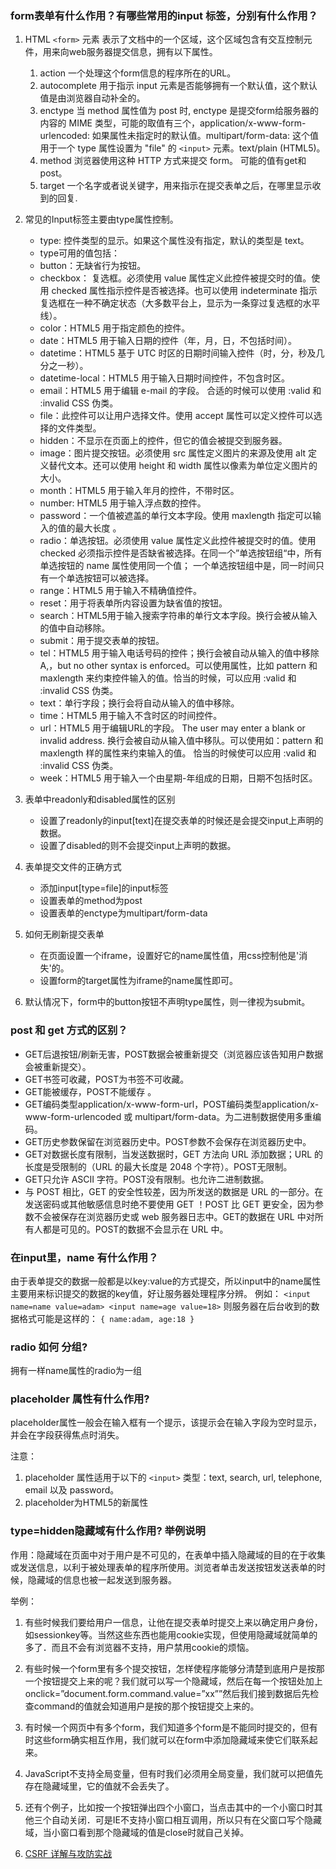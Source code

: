 ### form表单有什么作用？有哪些常用的input 标签，分别有什么作用？

1.  HTML `<form>` 元素 表示了文档中的一个区域，这个区域包含有交互控制元件，用来向web服务器提交信息，拥有以下属性。
    1. action 一个处理这个form信息的程序所在的URL。
    2. autocomplete 用于指示 input 元素是否能够拥有一个默认值，这个默认值是由浏览器自动补全的。
    3. enctype 当 method 属性值为 post 时, enctype 是提交form给服务器的内容的 MIME 类型，可能的取值有三个，application/x-www-form-urlencoded: 如果属性未指定时的默认值。multipart/form-data: 这个值用于一个 type 属性设置为 "file" 的 `<input>` 元素。text/plain (HTML5)。
    4. method 浏览器使用这种 HTTP 方式来提交 form。 可能的值有get和post。
    5. target 一个名字或者说关键字，用来指示在提交表单之后，在哪里显示收到的回复.
2.  常见的Input标签主要由type属性控制。
    - type: 控件类型的显示。如果这个属性没有指定，默认的类型是 text。
    - type可用的值包括：
    - button：无缺省行为按钮。
    - checkbox： 复选框。必须使用 value 属性定义此控件被提交时的值。使用 checked 属性指示控件是否被选择。也可以使用 indeterminate 指示复选框在一种不确定状态（大多数平台上，显示为一条穿过复选框的水平线）。
    - color：HTML5 用于指定颜色的控件。
    - date：HTML5 用于输入日期的控件（年，月，日，不包括时间）。
    - datetime：HTML5 基于 UTC 时区的日期时间输入控件（时，分，秒及几分之一秒）。
    - datetime-local：HTML5 用于输入日期时间控件，不包含时区。
    - email：HTML5 用于编辑 e-mail 的字段。 合适的时候可以使用 :valid 和 :invalid CSS 伪类。
    - file：此控件可以让用户选择文件。使用 accept 属性可以定义控件可以选择的文件类型。
    - hidden：不显示在页面上的控件，但它的值会被提交到服务器。
    - image：图片提交按钮。必须使用 src 属性定义图片的来源及使用 alt 定义替代文本。还可以使用 height 和 width 属性以像素为单位定义图片的大小。
    - month：HTML5 用于输入年月的控件，不带时区。
    - number: HTML5 用于输入浮点数的控件。
    - password：一个值被遮盖的单行文本字段。使用 maxlength 指定可以输入的值的最大长度 。
    - radio：单选按钮。必须使用 value 属性定义此控件被提交时的值。使用checked 必须指示控件是否缺省被选择。在同一个”单选按钮组“中，所有单选按钮的 name 属性使用同一个值； 一个单选按钮组中是，同一时间只有一个单选按钮可以被选择。
    - range：HTML5 用于输入不精确值控件。
    - reset：用于将表单所内容设置为缺省值的按钮。
    - search：HTML5用于输入搜索字符串的单行文本字段。换行会被从输入的值中自动移除。
    - submit：用于提交表单的按钮。
    - tel：HTML5 用于输入电话号码的控件；换行会被自动从输入的值中移除A,，but no other syntax is enforced。可以使用属性，比如 pattern 和 maxlength 来约束控件输入的值。恰当的时候，可以应用 :valid 和 :invalid CSS 伪类。
    - text：单行字段；换行会将自动从输入的值中移除。
    - time：HTML5 用于输入不含时区的时间控件。
    - url：HTML5 用于编辑URL的字段。 The user may enter a blank or invalid address. 换行会被自动从输入值中移队。可以使用如：pattern 和 maxlength 样的属性来约束输入的值。 恰当的时候使可以应用 :valid 和 :invalid CSS 伪类。
    - week：HTML5 用于输入一个由星期-年组成的日期，日期不包括时区。

3.  表单中readonly和disabled属性的区别
    - 设置了readonly的input[text]在提交表单的时候还是会提交input上声明的数据。
    - 设置了disabled的则不会提交input上声明的数据。

4.  表单提交文件的正确方式

    *   添加input[type=file]的input标签
    *   设置表单的method为post
    *   设置表单的enctype为multipart/form-data
5.  如何无刷新提交表单

    *   在页面设置一个iframe，设置好它的name属性值，用css控制他是'消失'的。
    *   设置form的target属性为iframe的name属性即可。
6.  默认情况下，form中的button按钮不声明type属性，则一律视为submit。

### post 和 get 方式的区别？

*   GET后退按钮/刷新无害，POST数据会被重新提交（浏览器应该告知用户数据会被重新提交）。
*   GET书签可收藏，POST为书签不可收藏。
*   GET能被缓存，POST不能缓存 。
*   GET编码类型application/x-www-form-url，POST编码类型application/x-www-form-urlencoded 或 multipart/form-data。为二进制数据使用多重编码。
*   GET历史参数保留在浏览器历史中。POST参数不会保存在浏览器历史中。
*   GET对数据长度有限制，当发送数据时，GET 方法向 URL 添加数据；URL 的长度是受限制的（URL 的最大长度是 2048 个字符）。POST无限制。
*   GET只允许 ASCII 字符。POST没有限制。也允许二进制数据。
*   与 POST 相比，GET 的安全性较差，因为所发送的数据是 URL 的一部分。在发送密码或其他敏感信息时绝不要使用 GET ！POST 比 GET 更安全，因为参数不会被保存在浏览器历史或 web 服务器日志中。GET的数据在 URL 中对所有人都是可见的。POST的数据不会显示在 URL 中。

### 在input里，name 有什么作用？

由于表单提交的数据一般都是以key:value的方式提交，所以input中的name属性主要用来标识提交的数据的key值，好让服务器处理程序分辨。
例如：
`
<input name=name value=adam>
<input name=age value=18>
`
则服务器在后台收到的数据格式可能是这样的：
`
{
name:adam,
age:18
}
`

### radio 如何 分组?

拥有一样name属性的radio为一组

### placeholder 属性有什么作用?

placeholder属性一般会在输入框有一个提示，该提示会在输入字段为空时显示，并会在字段获得焦点时消失。

注意：

1.  placeholder 属性适用于以下的 `<input>` 类型：text, search, url, telephone, email 以及 password。
2.  placeholder为HTML5的新属性

### type=hidden隐藏域有什么作用? 举例说明

作用：隐藏域在页面中对于用户是不可见的，在表单中插入隐藏域的目的在于收集或发送信息，以利于被处理表单的程序所使用。浏览者单击发送按钮发送表单的时候，隐藏域的信息也被一起发送到服务器。

举例：

1.  有些时候我们要给用户一信息，让他在提交表单时提交上来以确定用户身份，如sessionkey等。当然这些东西也能用cookie实现，但使用隐藏域就简单的多了．而且不会有浏览器不支持，用户禁用cookie的烦恼。

2.  有些时候一个form里有多个提交按钮，怎样使程序能够分清楚到底用户是按那一个按钮提交上来的呢？我们就可以写一个隐藏域，然后在每一个按钮处加上onclick=”document.form.command.value=”xx””然后我们接到数据后先检查command的值就会知道用户是按的那个按钮提交上来的。

3.  有时候一个网页中有多个form，我们知道多个form是不能同时提交的，但有时这些form确实相互作用，我们就可以在form中添加隐藏域来使它们联系起来。

4.  JavaScript不支持全局变量，但有时我们必须用全局变量，我们就可以把值先存在隐藏域里，它的值就不会丢失了。

5.  还有个例子，比如按一个按钮弹出四个小窗口，当点击其中的一个小窗口时其他三个自动关闭．可是IE不支持小窗口相互调用，所以只有在父窗口写个隐藏域，当小窗口看到那个隐藏域的值是close时就自己关掉。

6.  [CSRF 详解与攻防实战](http://www.tuicool.com/articles/Z3eYraY)